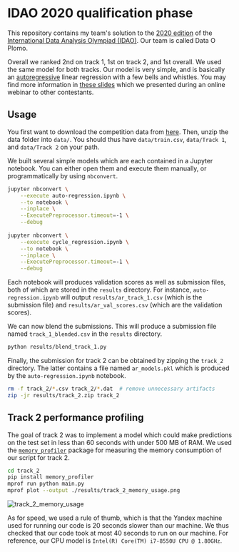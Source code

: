 # IDAO 2020 qualification phase

This repository contains my team's solution to the [2020 edition](https://idao.world/results/) of the [International Data Analysis Olympiad (IDAO)](https://idao.world/). Our team is called Data O Plomo.

Overall we ranked 2nd on track 1, 1st on track 2, and 1st overall. We used the same model for both tracks. Our model is very simple, and is basically an [autoregressive](https://www.wikiwand.com/en/Autoregressive_model) linear regression with a few bells and whistles. You may find more information in [these slides](https://maxhalford.github.io/slides/idao-2020-qualifiers.pdf) which we presented during an online webinar to other contestants.

## Usage

You first want to download the competition data from [here](https://yadi.sk/d/0zYx00gSraxZ3w). Then, unzip the data folder into `data/`. You should thus have `data/train.csv`, `data/Track 1`, and `data/Track 2` on your path.

We built several simple models which are each contained in a Jupyter notebook. You can either open them and execute them manually, or programmatically by using `nbconvert`.

```sh
jupyter nbconvert \
    --execute auto-regression.ipynb \
    --to notebook \
    --inplace \
    --ExecutePreprocessor.timeout=-1 \
    --debug
    
jupyter nbconvert \
    --execute cycle_regression.ipynb \
    --to notebook \
    --inplace \
    --ExecutePreprocessor.timeout=-1 \
    --debug
```

Each notebook will produces validation scores as well as submission files, both of which are stored in the `results` directory. For instance, `auto-regression.ipynb` will output `results/ar_track_1.csv` (which is the submission file) and `results/ar_val_scores.csv` (which are the validation scores).

We can now blend the submissions. This will produce a submission file named `track_1_blended.csv` in the `results` directory.

```sh
python results/blend_track_1.py
```

Finally, the submission for track 2 can be obtained by zipping the `track_2` directory. The latter contains a file named `ar_models.pkl` which is produced by the `auto-regression.ipynb` notebook.

```sh
rm -f track_2/*.csv track_2/*.dat  # remove unnecessary artifacts
zip -jr results/track_2.zip track_2
```

## Track 2 performance profiling

The goal of track 2 was to implement a model which could make predictions on the test set in less than 60 seconds with under 500 MB of RAM. We used the [`memory_profiler`](https://github.com/pythonprofilers/memory_profiler) package for measuring the memory consumption of our script for track 2.

```sh
cd track_2
pip install memory_profiler
mprof run python main.py
mprof plot --output ./results/track_2_memory_usage.png
```

![track_2_memory_usage](results/track_2_memory_usage.png)

As for speed, we used a rule of thumb, which is that the Yandex machine used for running our code is 20 seconds slower than our machine. We thus checked that our code took at most 40 seconds to run on our machine. For reference, our CPU model is `Intel(R) Core(TM) i7-8550U CPU @ 1.80GHz`.
